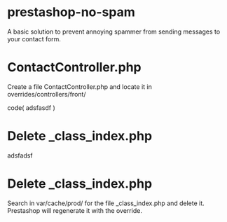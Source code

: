 # prestashop-no-spam #
A basic solution to prevent annoying spammer from sending messages to your contact form.

# ContactController.php #
Create a file ContactController.php and locate it in overrides/controllers/front/

code(
adsfasdf
)

# Delete _class_index.php #

adsfadsf


# Delete _class_index.php #

Search in var/cache/prod/ for the file _class_index.php and delete it. Prestashop will regenerate it with the override.
